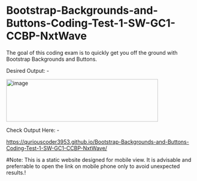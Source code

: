 # Bootstrap-Backgrounds-and-Buttons-Coding-Test-1-SW-GC1-CCBP-NxtWave

The goal of this coding exam is to quickly get you off the ground with Bootstrap Backgrounds and Buttons.


Desired Output: -



<img width="405" height="113" alt="image" src="https://github.com/user-attachments/assets/63d670fa-6412-4142-871e-91c9e303a768" />




Check Output Here: -

https://quriouscoder3953.github.io/Bootstrap-Backgrounds-and-Buttons-Coding-Test-1-SW-GC1-CCBP-NxtWave/


#Note: This is a static website designed for mobile view. It is advisable and preferrable to open the link on mobile phone only to avoid unexpected results.!
